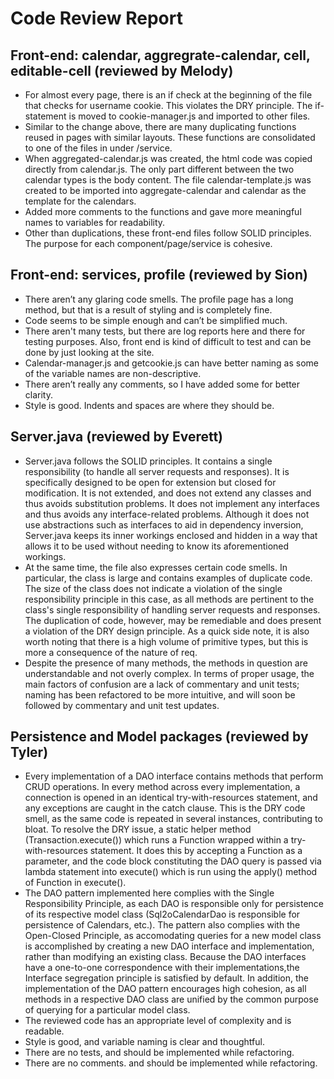 # Code Review Report

## Front-end: calendar, aggregrate-calendar, cell, editable-cell (reviewed by Melody)
- For almost every page, there is an if check at the beginning of the file that checks for username cookie. This violates the DRY principle. The if-statement is moved to cookie-manager.js and imported to other files. 
- Similar to the change above, there are many duplicating functions reused in pages with similar layouts. These functions are consolidated to one of the files in under /service.
- When aggregated-calendar.js was created, the html code was copied directly from calendar.js. The only part different between the two calendar types is the body content. The file calendar-template.js was created to be imported into aggregate-calendar and calendar as the template for the calendars. 
- Added more comments to the functions and gave more meaningful names to variables for readability. 
- Other than duplications, these front-end files follow SOLID principles. The purpose for each component/page/service is cohesive. 

## Front-end: services, profile (reviewed by Sion)
-	There aren’t any glaring code smells. The profile page has a long method, but that is a result of styling and is completely fine. 
-	Code seems to be simple enough and can’t be simplified much. 
-	There aren't many tests, but there are log reports here and there for testing purposes. Also, front end is kind of difficult to test and can be done by just looking at the site.
-	Calendar-manager.js and getcookie.js can have better naming as some of the variable names are non-descriptive. 
-	There aren’t really any comments, so I have added some for better clarity.
-	Style is good. Indents and spaces are where they should be.

## Server.java (reviewed by Everett)
- Server.java follows the SOLID principles. It contains a single responsibility (to handle all server requests and responses). It is specifically designed to be open for extension but closed for modification. It is not extended, and does not extend any classes and thus avoids substitution problems. It does not implement any interfaces and thus avoids any interface-related problems. Although it does not use abstractions such as interfaces to aid in dependency inversion, Server.java keeps its inner workings enclosed and hidden in a way that allows it to be used without needing to know its aforementioned workings.
- At the same time, the file also expresses certain code smells. In particular, the class is large and contains examples of duplicate code. The size of the class does not indicate a violation of the single responsibility principle in this case, as all methods are pertinent to the class's single responsibility of handling server requests and responses. The duplication of code, however, may be remediable and does present a violation of the DRY design principle. As a quick side note, it is also worth noting that there is a high volume of primitive types, but this is more a consequence of the nature of req.
- Despite the presence of many methods, the methods in question are understandable and not overly complex. In terms of proper usage, the main factors of confusion are a lack of commentary and unit tests; naming has been refactored to be more intuitive, and will soon be followed by commentary and unit test updates.

## Persistence and Model packages (reviewed by Tyler)
- Every implementation of a DAO interface contains methods that perform CRUD operations. In every method across every implementation, a connection is opened in an identical try-with-resources statement, and any exceptions are caught in the catch clause. This is the DRY code smell, as the same code is repeated in several instances, contributing to bloat. To resolve the DRY issue, a static helper method (Transaction.execute()) which runs a Function wrapped within a try-with-resources statement. It does this by accepting a Function as a parameter, and the code block constituting the DAO query is passed via lambda statement into execute() which is run using the apply() method of Function in execute().
- The DAO pattern implemented here complies with the Single Responsibility Principle, as each DAO is responsible only for persistence of its respective model class (Sql2oCalendarDao is responsible for persistence of Calendars, etc.). The pattern also complies with the Open-Closed Principle, as accomodating queries for a new model class is accomplished by creating a new DAO interface and implementation, rather than modifying an existing class. Because the DAO interfaces have a one-to-one correspondence with their implementations,the Interface segregation principle is satisfied by default. In addition, the implementation of the DAO pattern encourages high cohesion, as all methods in a respective DAO class are unified by the common purpose of querying for a particular model class.
- The reviewed code has an appropriate level of complexity and is readable.
- Style is good, and variable naming is clear and thoughtful.
- There are no tests, and should be implemented while refactoring.
- There are no comments. and should be implemented while refactoring.
